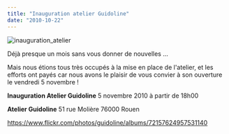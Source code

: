 ```yaml
---
title: "Inauguration atelier Guidoline"
date: "2010-10-22"
---
```


![](/uploads/inauguration_atelier.jpg "inauguration_atelier")

Déjà presque un mois sans vous donner de nouvelles ...

Mais nous étions tous très occupés à la mise en place de l'atelier, et les efforts ont payés car nous avons le plaisir de vous convier à son ouverture le vendredi 5 novembre !

**Inauguration Atelier Guidoline** 5 novembre 2010 à partir de 18h00

**Atelier Guidoline** 51 rue Molière 76000 Rouen

<https://www.flickr.com/photos/guidoline/albums/72157624957531140>
